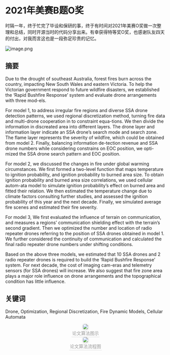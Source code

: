 # 2021年美赛B题O奖

时隔一年，终于忙完了毕设和保研的事，终于有时间对2021年美赛O奖做一次整理和总结，同时开源当时的代码分享出来。有幸获得特等奖O奖，也感谢队友四天的付出，对我而言这也是一段弥足珍贵的记忆。

![image.png](https://s2.loli.net/2022/06/04/be8hnPYyo495wgJ.png)

## 摘要

Due to the drought of southeast Australia, forest fires burn across the country, impacting New South Wales and eastern Victoria. To help the Victorian government respond to future wildfire disasters, we established the ‘Rapid Bushfire Response’ system and evaluate drone arrangements with three mod-els.

For model 1, to address irregular fire regions and diverse SSA drone detection patterns, we used regional discretization method, turning fire data and multi-drone cooperation in to constraint equa-tions. We then divide the information in discreated area into different layers. The drone layer and information layer indicate an SSA drone’s search mode and search zone. The flame layer represents the severity of wildfire, which could be obtained from model 2. Finally, balancing information de-tection revenue and SSA drone numbers while considering constrains on EOC position, we opti-mized the SSA drone search pattern and EOC position.

For model 2, we discussed the changes in fire under global warming circumstances. We first formed a two-level function that maps temperature to ignition probability, and ignition probability to burned area size. To obtain ignition probability and burned area size correlations, we used cellular autom-ata model to simulate ignition probability’s effect on burned area and fitted their relation. We then estimated the temperature change due to climate factors consulting further studies, and assessed the ignition probability of this year and the next decade. Finally, we simulated average fire scenes and estimated their fire severity.

For model 3, We first evaluated the influence of terrain on communication, and measures a regions’ communication shielding effect with the terrain’s second gradient. Then we optimized the number and location of radio repeater drones referring to the position of SSA drones obtained in model 1. We further considered the continuity of communication and calculated the final radio repeater drone numbers under shifting conditions.

Based on the above three models, we estimated that 10 SSA drones and 2 radio repeater drones is required to build the ‘Rapid Bushfire Response’ system. For next decade, the cost of imaging cam-eras and telemetry sensors (for SSA drones) will increase. We also suggest that fire zone area plays a major role influence on drone arrangements and the topographical condition has little influence.

## 关键词
Drone, Optimization, Regional Discretization, Fire Dynamic Models, Cellular Automata 
<center> <img style="border-radius: 0.3125em; box-shadow: 0 2px 4px 0 rgba(34,36,38,.12),0 2px 10px 0 rgba(34,36,38,.08);" src="https://i.328888.xyz/2023/03/03/Frfmp.png"> <br> <div style="color:orange; border-bottom: 1px solid #d9d9d9; display: inline-block; color: #999; padding: 2px;">论文算法图示</div> </center>

<center> <img style="border-radius: 0.3125em; box-shadow: 0 2px 4px 0 rgba(34,36,38,.12),0 2px 10px 0 rgba(34,36,38,.08);" src="https://i.328888.xyz/2023/03/03/FryvU.jpeg"> <br> <div style="color:orange; border-bottom: 1px solid #d9d9d9; display: inline-block; color: #999; padding: 2px;">论文算法流程图</div> </center>




